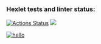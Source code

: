 ### Hexlet tests and linter status:
[![Actions Status](https://github.com/alulsh1/php-project-48/workflows/hexlet-check/badge.svg)](https://github.com/alulsh1/php-project-48/actions)
<a href="https://codeclimate.com/github/alulsh1/php-project-48/maintainability"><img src="https://api.codeclimate.com/v1/badges/df2fd10d34b1893371c8/maintainability" /></a>

[![hello](https://github.com/alulsh1/php-project-48/actions/workflows/hello.yml/badge.svg)](https://github.com/alulsh1/php-project-48/actions/workflows/hello.yml)

